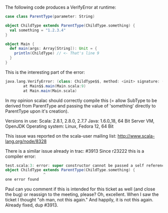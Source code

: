 The following code produces a VerifyError at runtime:
```scala
case class ParentType(parameter: String)

object ChildType extends ParentType(ChildType.something) {
  val something = "1.2.3.4"
}

object Main {
  def main(args: Array[String]): Unit = {
    println(ChildType) // <- That's line 9
  }
}
```

This is the interesting part of the error:
```scala
java.lang.VerifyError: (class: ChildType$$, method: <init> signature: ()V) Expecting to find object/array on stack
        at Main$$.main(Main.scala:9)
        at Main.main(Main.scala)
```

In my opinion scalac should correctly compile this (= allow SubType to be derived from ParentType and passing the value of 'something' directly to ParentType upon it's creation).

Versions in use:
Scala: 2.8.1, 2.8.0, 2.7.7
Java: 1.6.0_18, 64 Bit Server VM, OpenJDK
Operating system: Linux, Fedora 12, 64 Bit

This issue was reported on the scala-user mailing list:
http://www.scala-lang.org/node/8328

There is a similar issue already in trac: #3913
Since r23222 this is a compiler error:
```scala
test.scala:3: error: super constructor cannot be passed a self reference unless parameter is declared by-name
object ChildType extends ParentType(ChildType.something) {
                 ^
one error found
```

Paul can you comment if this is intended for this ticket as well (and close the bug) or reassign to the meeting, please?
Oh, excellent.  When I saw the ticket I thought "oh man, not this again." And happily, it is not this again.  Already fixed, dup #3913.
